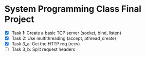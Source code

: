 # System Programming Class Final Project

- [x] Task 1: Create a basic TCP server (socket, bind, listen)  
- [x] Task 2: Use multithreading (accept, pthread_create)
- [x] Task 3_a: Get the HTTP req (recv)
- [ ] Task 3_b: Split request headers
